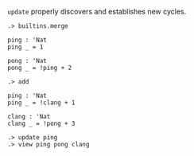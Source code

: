 `update` properly discovers and establishes new cycles.

```ucm:hide
.> builtins.merge
```

```unison
ping : 'Nat
ping _ = 1

pong : 'Nat
pong _ = !ping + 2
```

```ucm
.> add
```

```unison
ping : 'Nat
ping _ = !clang + 1

clang : 'Nat
clang _ = !pong + 3
```

```ucm
.> update ping
.> view ping pong clang
```
